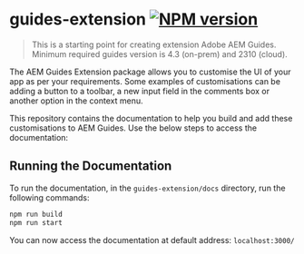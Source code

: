 # guides-extension [![NPM version](https://img.shields.io/npm/v/is-even.svg?style=flat)](https://www.npmjs.com/package/is-even)

> This is a starting point for creating extension Adobe AEM Guides. Minimum required guides version is 4.3 (on-prem) and 2310 (cloud).

The AEM Guides Extension package allows you to customise the UI of your app as per your requirements. Some examples of customisations can be adding a button to a toolbar, a new input field in the comments box or another option in the context menu.

This repository contains the documentation to help you build and add these customisations to AEM Guides. Use the below steps to access the documentation:

## Running the Documentation
To run the documentation, in the `guides-extension/docs` directory, run the following commands:
```bash
npm run build
npm run start
```
You can now access the documentation at default address: `localhost:3000/`




